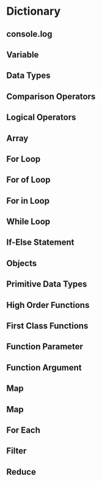 # Dictionary

## console.log

## Variable

## Data Types

## Comparison Operators

## Logical Operators

## Array

## For Loop

## For of Loop

## For in Loop

## While Loop

## If-Else Statement

## Objects

## Primitive Data Types

## High Order Functions

## First Class Functions

## Function Parameter

## Function Argument

## Map

## Map

## For Each

## Filter

## Reduce

## 

## 

## 

## 

## 

